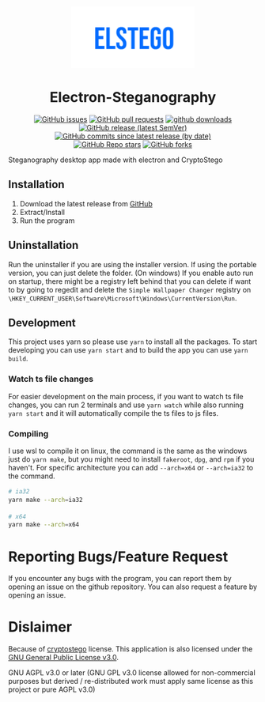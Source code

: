 <p align="center">
    <img src="https://github.com/Dadangdut33/Electron-Steganography/blob/master/src/assets/Logo.png?raw=true" width="250px" alt="Electron Steganography Logo">
</p>

<h1 align="center"> Electron-Steganography</h1>

<p align="center">
    <a href="https://github.com/Dadangdut33/Electron-Steganography/issues"><img alt="GitHub issues" src="https://img.shields.io/github/issues/Dadangdut33/Electron-Steganography"></a>
    <a href="https://github.com/Dadangdut33/Electron-Steganography/pulls"><img alt="GitHub pull requests" src="https://img.shields.io/github/issues-pr/Dadangdut33/Electron-Steganography"></a>
    <a href="https://github.com/Dadangdut33/Electron-Steganography/releases/latest"><img alt="github downloads"  src="https://img.shields.io/github/downloads/Dadangdut33/Electron-Steganography/total?label=downloads"></a>
   <br>
    <a href="https://github.com/Dadangdut33/Electron-Steganography/releases/latest"><img alt="GitHub release (latest SemVer)" src="https://img.shields.io/github/v/release/Dadangdut33/Electron-Steganography"></a>
    <a href="https://github.com/Dadangdut33/Electron-Steganography/commits/main"><img alt="GitHub commits since latest release (by date)" src="https://img.shields.io/github/commits-since/Dadangdut33/Electron-Steganography/latest"></a><Br>
    <a href="https://github.com/Dadangdut33/Electron-Steganography/stargazers"><img alt="GitHub Repo stars" src="https://img.shields.io/github/stars/Dadangdut33/Electron-Steganography?style=social"></a>
    <a href="https://github.com/Dadangdut33/Electron-Steganography/network/members"><img alt="GitHub forks" src="https://img.shields.io/github/forks/Dadangdut33/Electron-Steganography?style=social"></a>
</p>

Steganography desktop app made with electron and CryptoStego

## Installation

1. Download the latest release from [GitHub](https://github.com/Dadangdut33/Electron-Steganography/releases/latest)
2. Extract/Install
3. Run the program

## Uninstallation

Run the uninstaller if you are using the installer version. If using the portable version, you can just delete the folder. (On windows) If you enable auto run on startup, there might be a registry left behind that you can delete if want to by going to regedit and delete the `Simple Wallpaper Changer` registry on `\HKEY_CURRENT_USER\Software\Microsoft\Windows\CurrentVersion\Run`.

## Development

This project uses yarn so please use `yarn` to install all the packages. To start developing you can use `yarn start` and to build the app you can use `yarn build`.

### Watch ts file changes

For easier development on the main process, if you want to watch ts file changes, you can run 2 terminals and use `yarn watch` while also running `yarn start` and it will automatically compile the ts files to js files.

### Compiling

I use wsl to compile it on linux, the command is the same as the windows just do `yarn make`, but you might need to install `fakeroot`, `dpg`, and `rpm` if you haven't. For specific architecture you can add `--arch=x64` or `--arch=ia32` to the command.

```bash
# ia32
yarn make --arch=ia32

# x64
yarn make --arch=x64
```

# Reporting Bugs/Feature Request

If you encounter any bugs with the program, you can report them by opening an issue on the github repository. You can also request a feature by opening an issue.

# Dislaimer

Because of [cryptostego](https://github.com/zeruniverse/CryptoStego) license. This application is also licensed under the [GNU General Public License v3.0](./LICENSE).

GNU AGPL v3.0 or later (GNU GPL v3.0 license allowed for non-commercial purposes but derived / re-distributed work must apply same license as this project or pure AGPL v3.0)
